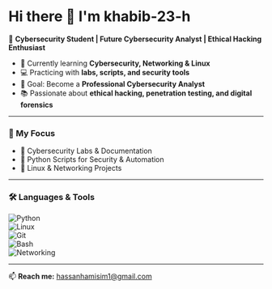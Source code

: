 # Hi there 👋 I'm khabib-23-h  

🔐 **Cybersecurity Student | Future Cybersecurity Analyst | Ethical Hacking Enthusiast**  

- 🌱 Currently learning **Cybersecurity, Networking & Linux**  
- 💻 Practicing with **labs, scripts, and security tools**  
- 🎯 Goal: Become a **Professional Cybersecurity Analyst**  
- 📚 Passionate about **ethical hacking, penetration testing, and digital forensics**  

---

### 🚀 My Focus
- 🔹 Cybersecurity Labs & Documentation  
- 🔹 Python Scripts for Security & Automation  
- 🔹 Linux & Networking Projects  

---

### 🛠️ Languages & Tools
![Python](https://img.shields.io/badge/-Python-3776AB?style=flat&logo=python&logoColor=white)  
![Linux](https://img.shields.io/badge/-Linux-FCC624?style=flat&logo=linux&logoColor=black)  
![Git](https://img.shields.io/badge/-Git-F05032?style=flat&logo=git&logoColor=white)  
![Bash](https://img.shields.io/badge/-Bash-4EAA25?style=flat&logo=gnu-bash&logoColor=white)  
![Networking](https://img.shields.io/badge/-Networking-0078D6?style=flat&logo=cisco&logoColor=white)  

---

📫 **Reach me:** hassanhamisim1@gmail.com
